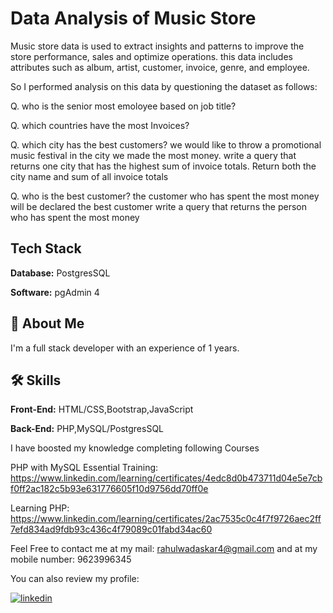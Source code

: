 
# Data Analysis of Music Store 

Music store data is used to extract insights and patterns to  improve the store performance, sales and optimize operations.
this data includes attributes such as album, artist, customer, invoice, genre, and employee.

So I performed analysis on this data by questioning the dataset as follows:


Q. who is the senior most emoloyee based on job title?

Q. which countries have the most Invoices?

Q. which city has the best customers? we would like to throw a promotional music festival in the city we made the most money. write a query that returns one city that has the highest sum of invoice totals.
Return both the city name and sum of all invoice totals

Q. who is the best customer? the customer who has spent the most money will be declared the best customer write a query that returns the person who has spent the most money

## Tech Stack

**Database:** PostgresSQL

**Software:** pgAdmin 4


## 🚀 About Me
I'm a full stack developer with an experience of 1 years.

## 🛠 Skills
**Front-End:** HTML/CSS,Bootstrap,JavaScript

**Back-End:** PHP,MySQL/PostgresSQL 

I have boosted my knowledge completing following Courses

PHP with MySQL Essential Training: https://www.linkedin.com/learning/certificates/4edc8d0b473711d04e5e7cbf0ff2ac182c5b93e631776605f10d9756dd70ff0e

Learning PHP: https://www.linkedin.com/learning/certificates/2ac7535c0c4f7f9726aec2ff7efd834ad9fdb93c436c4f79089c01fabd34ac60


Feel Free to contact me at my mail: rahulwadaskar4@gmail.com
and at my mobile number: 9623996345

You can also review my profile:

[![linkedin](https://img.shields.io/badge/linkedin-0A66C2?style=for-the-badge&logo=linkedin&logoColor=white)](https://www.linkedin.com/in/rahul-wadaskar/)



